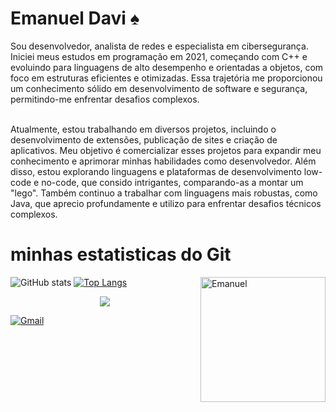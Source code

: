 # Emanuel Davi ♠

Sou desenvolvedor, analista de redes e especialista em cibersegurança. Iniciei meus estudos em programação em 2021, começando com C++ e evoluindo para linguagens de alto desempenho e
orientadas a objetos, com foco em estruturas eficientes e otimizadas. Essa trajetória me proporcionou um conhecimento sólido em desenvolvimento de software e segurança, permitindo-me
enfrentar desafios complexos.<br><br>

Atualmente, estou trabalhando em diversos projetos, incluindo o desenvolvimento de extensões, publicação de sites e criação de aplicativos. Meu objetivo é comercializar esses projetos para
expandir meu conhecimento e aprimorar minhas habilidades como desenvolvedor. Além disso, estou explorando linguagens e plataformas de desenvolvimento low-code e no-code, que consido
intrigantes, comparando-as a montar um "lego". Também continuo a trabalhar com linguagens mais robustas, como Java, que aprecio profundamente e utilizo para enfrentar desafios técnicos
complexos.

# minhas estatisticas do Git

![GitHub stats](https://github-readme-stats.vercel.app/api?username=emanuel672\&rank_icon=github&theme=merko)
[![Top Langs](https://github-readme-stats.vercel.app/api/top-langs/?username=emanuel672&layout=donut)](https://github.com/emanuel672/github-readme-stats)
<img align="right" alt="Emanuel" src="https://media.tenor.com/Ug6cbVA1ZsMAAAAM/developer.gif" width="200">

<p align="center">
  <a href="https://skillicons.dev">
    <img src="https://skillicons.dev/icons?i=ae,au,ai,ps,pr,autocad,aws,azure,c,cpp,css,html,js,php,wordpress,py,vscode,discord,dynamodb,eclipse,gcp,github,gmail,linkedin,linux,mysql," />
  </a>
</p>

[![Gmail](https://img.shields.io/badge/-Gmail-c14438?style=flat-square&logo=Gmail&logoColor=white&link=mailto:daviessoares@gmail.com)](mailto:daviessoares@gmail.com)

